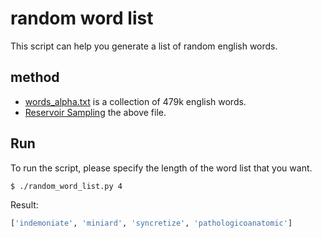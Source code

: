 # random word list
This script can help you generate a list of random english words. 
## method
- [words_alpha.txt](https://github.com/dwyl/english-words) is a collection of 479k english words. 
- [Reservoir Sampling](https://en.wikipedia.org/wiki/Reservoir_sampling) the above file.
## Run
To run the script, please specify the length of the word list that you want. 
```bash
$ ./random_word_list.py 4
```
Result:
```python
['indemoniate', 'miniard', 'syncretize', 'pathologicoanatomic']
```